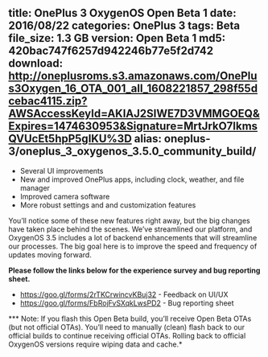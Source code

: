 title: OnePlus 3 OxygenOS Open Beta 1
date: 2016/08/22
categories: OnePlus 3
tags: Beta
file_size: 1.3 GB
version: Open Beta 1
md5: 420bac747f6257d942246b77e5f2d742
download: http://oneplusroms.s3.amazonaws.com/OnePlus3Oxygen_16_OTA_001_all_1608221857_298f55dcebac4115.zip?AWSAccessKeyId=AKIAJ2SIWE7D3VMMGOEQ&Expires=1474630953&Signature=MrtJrkO7IkmsQVUcEt5hpP5gIKU%3D
alias: oneplus-3/oneplus_3_oxygenos_3.5.0_community_build/
---
* Several UI improvements
* New and improved OnePlus apps, including clock, weather, and file manager
* Improved camera software
* More robust settings and and customization features

You’ll notice some of these new features right away, but the big changes have taken place behind the scenes. We’ve streamlined our platform, and OxygenOS 3.5 includes a lot of backend enhancements that will streamline our processes. The big goal here is to improve the speed and frequency of updates moving forward. 

**Please follow the links below for the experience survey and bug reporting sheet.**
* https://goo.gl/forms/2rTKCrwincvKBuj32 - Feedback on UI/UX
* https://goo.gl/forms/FbRojFvSXqkLwsPD2 - Bug reporting sheet

*** Note: If you flash this Open Beta build, you’ll receive Open Beta OTAs (but not official OTAs). You’ll need to manually (clean) flash back to our official builds to continue receiving official OTAs. Rolling back to official OxygenOS versions require wiping data and cache.*